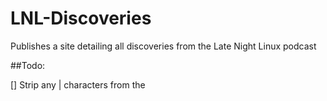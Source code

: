 # LNL-Discoveries
Publishes a site detailing all discoveries from the Late Night Linux podcast

##Todo:

[] Strip any | characters from the <title> and <meta name="description" content=""> strings
[] Add header logo
[] Instead of checking which files exist, write database with number of discoveries and checksum of details
[] Query database to determine whether to proess or not
